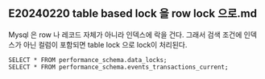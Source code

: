 ## E20240220 table based lock 을 row lock 으로.md

Mysql 은 row 나 레코드 자체가 아니라 인덱스에 락을 건다. 그래서 검색 조건에 인덱스가 아닌 컬럼이 포함되면 table lock 으로 lock이 처리된다.


```
SELECT * FROM performance_schema.data_locks;
SELECT * FROM performance_schema.events_transactions_current;
```

